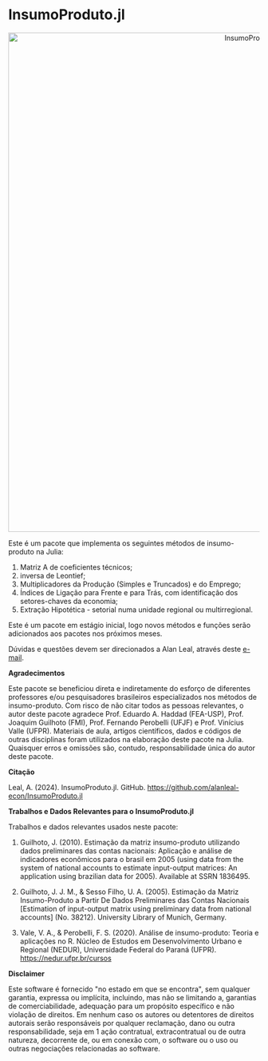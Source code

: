 # InsumoProduto.jl


<div align="center">
<img src="http://alanleal-econ.com/wp-content/uploads/2024/09/InsumoProduto.jl-logo.png" width="1000" alt="InsumoProduto.jl Logo">
</div>


Este é um pacote que implementa os seguintes métodos de insumo-produto na Julia:

1) Matriz A de coeficientes técnicos;
2) inversa de Leontief;
3) Multiplicadores da Produção (Simples e Truncados) e do Emprego;
4) Índices de Ligação para Frente e para Trás, com identificação dos setores-chaves da economia;
5) Extração Hipotética - setorial numa unidade regional ou multirregional. 

Este é um pacote em estágio inicial, logo novos métodos e funções serão adicionados aos pacotes nos próximos meses. 

Dúvidas e questões devem ser direcionados a Alan Leal, através deste [e-mail](mailto:prof@alanleal-econ.com).


**Agradecimentos**

Este pacote se beneficiou direta e indiretamente do esforço de diferentes professores e/ou pesquisadores brasileiros especializados nos métodos de insumo-produto. Com risco de não citar todos as pessoas relevantes, o autor deste pacote agradece Prof. Eduardo A. Haddad (FEA-USP), Prof. Joaquim Guilhoto (FMI), Prof. Fernando Perobelli (UFJF) e Prof. Vinícius Valle (UFPR). Materiais de aula, artigos científicos, dados e códigos de outras disciplinas foram utilizados na elaboração deste pacote na Julia. Quaisquer erros e omissões são, contudo, responsabilidade única do autor deste pacote. 

**Citação**

Leal, A. (2024). InsumoProduto.jl. GitHub. https://github.com/alanleal-econ/InsumoProduto.jl

**Trabalhos e Dados Relevantes para o InsumoProduto.jl**

Trabalhos e dados relevantes usados neste pacote:

1) Guilhoto, J. (2010). Estimação da matriz insumo-produto utilizando dados preliminares das contas nacionais: Aplicação e análise de indicadores econômicos para o brasil em 2005 (using data from the system of national accounts to estimate input-output matrices: An application using brazilian data for 2005). Available at SSRN 1836495.

2) Guilhoto, J. J. M., & Sesso Filho, U. A. (2005). Estimação da Matriz Insumo-Produto a Partir De Dados Preliminares das Contas Nacionais [Estimation of input-output matrix using preliminary data from national accounts] (No. 38212). University Library of Munich, Germany.

3) Vale, V. A., & Perobelli, F. S. (2020). Análise de insumo-produto: Teoria e aplicações no R. Núcleo de Estudos em Desenvolvimento Urbano e Regional (NEDUR), Universidade Federal do Paraná (UFPR). https://nedur.ufpr.br/cursos

**Disclaimer**

Este software é fornecido "no estado em que se encontra", sem qualquer garantia, expressa ou implícita, incluindo, mas não se limitando a, garantias de comerciabilidade, adequação para um propósito específico e não violação de direitos. Em nenhum caso os autores ou detentores de direitos autorais serão responsáveis por qualquer reclamação, dano ou outra responsabilidade, seja em 1  ação contratual, extracontratual ou de outra natureza, decorrente de, ou em conexão com, o software ou o uso ou outras negociações relacionadas ao software.